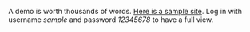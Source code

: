 A demo is worth thousands of words. [Here is a sample site](https://functors.net/sample-site). Log in with username *sample* and password *12345678* to have a full view.